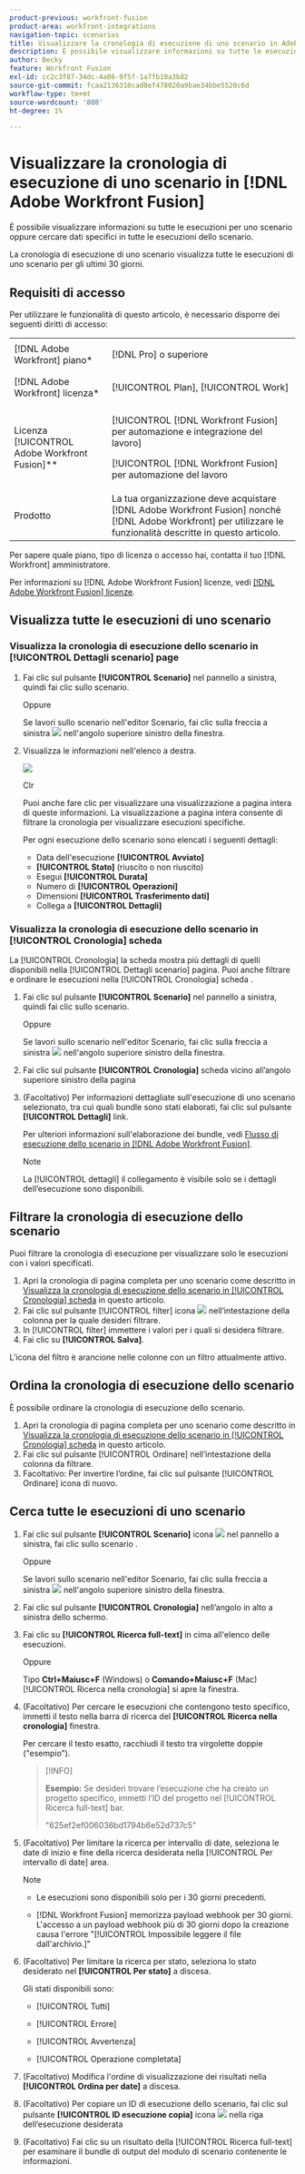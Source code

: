 ```yaml
---
product-previous: workfront-fusion
product-area: workfront-integrations
navigation-topic: scenarios
title: Visualizzare la cronologia di esecuzione di uno scenario in Adobe Workfront Fusion
description: È possibile visualizzare informazioni su tutte le esecuzioni per uno scenario oppure cercare dati specifici in tutte le esecuzioni dello scenario.
author: Becky
feature: Workfront Fusion
exl-id: cc2c3f87-34dc-4a06-9f5f-1a7fb10a3b82
source-git-commit: fcaa2136310cad8ef478020a9bae34bbe5520c6d
workflow-type: tm+mt
source-wordcount: '808'
ht-degree: 1%

---
```


# Visualizzare la cronologia di esecuzione di uno scenario in [!DNL Adobe Workfront Fusion]

È possibile visualizzare informazioni su tutte le esecuzioni per uno scenario oppure cercare dati specifici in tutte le esecuzioni dello scenario.

La cronologia di esecuzione di uno scenario visualizza tutte le esecuzioni di uno scenario per gli ultimi 30 giorni.

## Requisiti di accesso

Per utilizzare le funzionalità di questo articolo, è necessario disporre dei seguenti diritti di accesso:

<table style="table-layout:auto">  
 <col> 
 <col> 
 <tbody> 
  <tr> 
    <td role="rowheader">[!DNL Adobe Workfront] piano*</td> 
   <td> <p>[!DNL Pro] o superiore</p> </td> 
  </tr> 
  <tr data-mc-conditions=""> 
   <td role="rowheader">[!DNL Adobe Workfront] licenza*</td> 
   <td> <p>[!UICONTROL Plan], [!UICONTROL Work]</p> </td> 
  </tr> 
  <tr> 
   <td role="rowheader">Licenza [!UICONTROL Adobe Workfront Fusion]**</td> 
  <td> <p>[!UICONTROL [!DNL Workfront Fusion] per automazione e integrazione del lavoro] </p><p>[!UICONTROL [!DNL Workfront Fusion] per automazione del lavoro </p>  </td>  
  </tr> 
  <tr> 
   <td role="rowheader">Prodotto</td> 
   <td>La tua organizzazione deve acquistare [!DNL Adobe Workfront Fusion] nonché [!DNL Adobe Workfront] per utilizzare le funzionalità descritte in questo articolo.</td> 
  </tr> 
 </tbody> 
</table>

Per sapere quale piano, tipo di licenza o accesso hai, contatta il tuo [!DNL Workfront] amministratore.

Per informazioni su [!DNL Adobe Workfront Fusion] licenze, vedi [[!DNL Adobe Workfront Fusion] licenze](../../workfront-fusion/get-started/license-automation-vs-integration.md).

## Visualizza tutte le esecuzioni di uno scenario

### Visualizza la cronologia di esecuzione dello scenario in [!UICONTROL Dettagli scenario] page

1. Fai clic sul pulsante **[!UICONTROL Scenario]** nel pannello a sinistra, quindi fai clic sullo scenario.

   Oppure

   Se lavori sullo scenario nell&#39;editor Scenario, fai clic sulla freccia a sinistra ![](assets/exit-editing-arrow.png) nell&#39;angolo superiore sinistro della finestra.

1. Visualizza le informazioni nell&#39;elenco a destra.

   ![](assets/open-history-tab-350x202.png)

   Clr

   Puoi anche fare clic per visualizzare una visualizzazione a pagina intera di queste informazioni. La visualizzazione a pagina intera consente di filtrare la cronologia per visualizzare esecuzioni specifiche.

   Per ogni esecuzione dello scenario sono elencati i seguenti dettagli:

   * Data dell&#39;esecuzione **[!UICONTROL Avviato]**
   * **[!UICONTROL Stato]** (riuscito o non riuscito)
   * Esegui **[!UICONTROL Durata]**
   * Numero di **[!UICONTROL Operazioni]**
   * Dimensioni **[!UICONTROL Trasferimento dati]**
   * Collega a **[!UICONTROL Dettagli]**

### Visualizza la cronologia di esecuzione dello scenario in [!UICONTROL Cronologia] scheda

La [!UICONTROL Cronologia] la scheda mostra più dettagli di quelli disponibili nella [!UICONTROL Dettagli scenario] pagina. Puoi anche filtrare e ordinare le esecuzioni nella [!UICONTROL Cronologia] scheda .

1. Fai clic sul pulsante **[!UICONTROL Scenario]** nel pannello a sinistra, quindi fai clic sullo scenario.

   Oppure

   Se lavori sullo scenario nell&#39;editor Scenario, fai clic sulla freccia a sinistra ![](assets/exit-editing-arrow.png) nell&#39;angolo superiore sinistro della finestra.

1. Fai clic sul pulsante **[!UICONTROL Cronologia]** scheda vicino all’angolo superiore sinistro della pagina
1. (Facoltativo) Per informazioni dettagliate sull&#39;esecuzione di uno scenario selezionato, tra cui quali bundle sono stati elaborati, fai clic sul pulsante **[!UICONTROL Dettagli]** link.

   Per ulteriori informazioni sull&#39;elaborazione dei bundle, vedi [Flusso di esecuzione dello scenario in [!DNL Adobe Workfront Fusion]](../../workfront-fusion/scenarios/scenario-execution-flow.md).

   >[!NOTE]
   >
   >La [!UICONTROL dettagli] il collegamento è visibile solo se i dettagli dell’esecuzione sono disponibili.

## Filtrare la cronologia di esecuzione dello scenario

Puoi filtrare la cronologia di esecuzione per visualizzare solo le esecuzioni con i valori specificati.

1. Apri la cronologia di pagina completa per uno scenario come descritto in [Visualizza la cronologia di esecuzione dello scenario in [!UICONTROL Cronologia] scheda](#view-scenario-execution-history-on-the-history-tab) in questo articolo.
1. Fai clic sul pulsante [!UICONTROL filter] icona ![](assets/fusion-scenario-filter-icon.png) nell’intestazione della colonna per la quale desideri filtrare.
1. In [!UICONTROL filter] immettere i valori per i quali si desidera filtrare.
1. Fai clic su **[!UICONTROL Salva]**.

L’icona del filtro è arancione nelle colonne con un filtro attualmente attivo.

## Ordina la cronologia di esecuzione dello scenario

È possibile ordinare la cronologia di esecuzione dello scenario.

1. Apri la cronologia di pagina completa per uno scenario come descritto in [Visualizza la cronologia di esecuzione dello scenario in [!UICONTROL Cronologia] scheda](#view-scenario-execution-history-on-the-history-tab) in questo articolo.
1. Fai clic sul pulsante [!UICONTROL Ordinare] nell’intestazione della colonna da filtrare.
1. Facoltativo: Per invertire l’ordine, fai clic sul pulsante [!UICONTROL Ordinare] icona di nuovo.

## Cerca tutte le esecuzioni di uno scenario

1. Fai clic sul pulsante **[!UICONTROL Scenario]** icona ![](assets/scenarios-icon.png) nel pannello a sinistra, fai clic sullo scenario .

   Oppure

   Se lavori sullo scenario nell&#39;editor Scenario, fai clic sulla freccia a sinistra ![](assets/exit-editing-arrow.png) nell&#39;angolo superiore sinistro della finestra.

1. Fai clic sul pulsante **[!UICONTROL Cronologia]** nell’angolo in alto a sinistra dello schermo.
1. Fai clic su **[!UICONTROL Ricerca full-text]** in cima all&#39;elenco delle esecuzioni.

   Oppure

   Tipo **Ctrl+Maiusc+F** (Windows) o **Comando+Maiusc+F** (Mac) [!UICONTROL Ricerca nella cronologia] si apre la finestra.

1. (Facoltativo) Per cercare le esecuzioni che contengono testo specifico, immetti il testo nella barra di ricerca del **[!UICONTROL Ricerca nella cronologia]** finestra.

   Per cercare il testo esatto, racchiudi il testo tra virgolette doppie (&quot;esempio&quot;).

   >[!INFO]
   >
   >**Esempio:** Se desideri trovare l’esecuzione che ha creato un progetto specifico, immetti l’ID del progetto nel [!UICONTROL Ricerca full-text] bar.
   >
   >&quot;625ef2ef006036bd1794b6e52d737c5&quot;

1. (Facoltativo) Per limitare la ricerca per intervallo di date, seleziona le date di inizio e fine della ricerca desiderata nella [!UICONTROL Per intervallo di date] area.

   >[!NOTE]
   >
   >* Le esecuzioni sono disponibili solo per i 30 giorni precedenti.
   >
   >* [!DNL Workfront Fusion] memorizza payload webhook per 30 giorni. L&#39;accesso a un payload webhook più di 30 giorni dopo la creazione causa l&#39;errore &quot;[!UICONTROL Impossibile leggere il file dall&#39;archivio.]&quot;



1. (Facoltativo) Per limitare la ricerca per stato, seleziona lo stato desiderato nel **[!UICONTROL Per stato]** a discesa.


   Gli stati disponibili sono:

   * [!UICONTROL Tutti]

   * [!UICONTROL Errore]

   * [!UICONTROL Avvertenza]

   * [!UICONTROL Operazione completata]

1. (Facoltativo) Modifica l&#39;ordine di visualizzazione dei risultati nella **[!UICONTROL Ordina per date]** a discesa.

1. (Facoltativo) Per copiare un ID di esecuzione dello scenario, fai clic sul pulsante **[!UICONTROL ID esecuzione copia]** icona <img src="assets/copy-fusion-execution-id-icon.png"> nella riga dell’esecuzione desiderata

1. (Facoltativo) Fai clic su un risultato della [!UICONTROL Ricerca full-text] per esaminare il bundle di output del modulo di scenario contenente le informazioni.
